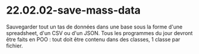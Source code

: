 # 22.02.02-save-mass-data
Sauvegarder tout un tas de données dans une base sous la forme d'une spreadsheet, d'un CSV ou d'un JSON. Tous les programmes du jour devront être faits en POO : tout doit être contenu dans des classes, 1 classe par fichier. 
